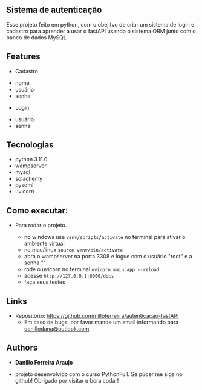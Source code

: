 ## Sistema de autenticação

Esse projeto feito em python, com o obejitvo de criar um sistema de login e cadastro para aprender a usar o fastAPI usando o sistema ORM junto com o banco de dados MySQL

## Features

 * Cadastro
 - nome
 - usuário
 - senha

 * Login
 - usuário
 - senha


## Tecnologias
* python 3.11.0
* wampserver
* mysql
* sqlachemy
* pysqml
* uvicorn

## Como executar:

* Para rodar o projeto.
  
  - no windows use `venv/scripts/activate` no terminal para ativar o ambiente virtual
  - no mac/linux `source venv/bin/activate`
  - abra o wampserver  na porta 3308 e logue com o usuário "root" e a senha ""
  - rode o uvicorn no terminal `uvicorn main:app --reload`
  - acesse `http://127.0.0.1:8000/docs`
  - faça seus testes


## Links
  - Repositório: https://github.com/nilloferreiira/autenticacao-fastAPI
    - Em caso de bugs, por favor mande um email informando para danillodana@outlook.com

  ## Authors

  * **Danillo Ferreira Araujo** 
  - projeto desenvolvido com o curso PythonFull.
  Se puder me siga no github!
  Obrigado por visitar e bora codar!
